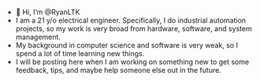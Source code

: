 - 👋 Hi, I’m @RyanLTK
- I am a 21 y/o electrical engineer. Specifically, I do industrial automation projects, so my work is very broad from hardware, software, and system management.
- My background in computer science and software is very weak, so I spend a lot of time learning new things.
- I will be posting here when I am working on something new to get some feedback, tips, and maybe help someone else out in the future.

<!---
RyanLTK/RyanLTK is a ✨ special ✨ repository because its `README.md` (this file) appears on your GitHub profile.
You can click the Preview link to take a look at your changes.
--->
